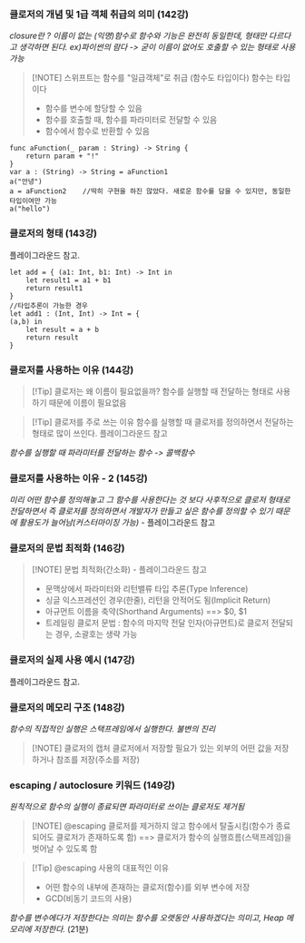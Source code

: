 ### 클로저의 개념 및 1급 객체 취급의 의미 (142강)
*closure란 ? 이름이 없는 (익명)함수로 함수와 기능은 완전히 동일한데, 형태만 다르다고 생각하면 된다. ex)파이썬의 람다 -> 굳이 이름이 없어도 호출할 수 있는 형태로 사용 가능*
> [!NOTE] 스위프트는 함수를 "일급객체"로 취급 (함수도 타입이다)
> 함수는 타입이다
> - 함수를 변수에 할당할 수 있음
> - 함수를 호출할 때, 함수를 파라미터로 전달할 수 있음
> - 함수에서 함수로 반환할 수 있음
```
func aFunction(_ param : String) -> String {
	return param + "!"
}
var a : (String) -> String = aFunction1
a("안녕")
a = aFunction2    //딱히 구현을 하진 않았다. 새로운 함수를 담을 수 있지만, 동일한 타입이여만 가능
a("hello")
```
### 클로저의 형태 (143강)
플레이그라운드 참고.
```
let add = { (a1: Int, b1: Int) -> Int in
    let result1 = a1 + b1
    return result1
}
//타입추론이 가능한 경우
let add1 : (Int, Int) -> Int = {
(a,b) in
    let result = a + b
    return result
}
```
### 클로저를 사용하는 이유 (144강)
> [!Tip] 클로저는 왜 이름이 필요없을까? 
> 함수를 실행할 때 전달하는 형태로 사용하기 때문에 이름이 필요없음

> [!Tip] 클로저를 주로 쓰는 이유 
> 함수를 실행할 때 클로저를 정의하면서 전달하는 형태로 많이 쓰인다. 플레이그라운드 참고

*함수를 실행할 때 파라미터를 전달하는 함수 -> 콜백함수*
### 클로저를 사용하는 이유 - 2 (145강)
*미리 어떤 함수를 정의해놓고 그 함수를 사용한다는 것 보다 사후적으로 클로저 형태로 전달하면서 즉 클로저를 정의하면서 개발자가 만들고 싶은 함수를 정의할 수 있기 때문에 활용도가 늘어남(커스터마이징 가능)* - 플레이그라운드 참고
### 클로저의 문법 최적화 (146강)
> [!NOTE] 문법 최적화(간소화) - 플레이그라운드 참고
> - 문맥상에서 파라미터와 리턴밸류 타입 추론(Type Inference)
> - 싱글 익스프레션인 경우(한줄), 리턴을 안적어도 됨(Implicit Return)
> - 아규먼트 이름을 축약(Shorthand Arguments) ==> $0, $1
> - 트레일링 클로저 문법 : 함수의 마지막 전달 인자(아규먼트)로 클로저 전달되는 경우, 소괄호는 생략 가능
### 클로저의 실제 사용 예시 (147강)
플레이그라운드 참고.
### 클로저의 메모리 구조 (148강)
*함수의 직접적인 실행은 스택프레임에서 실행한다. 불변의 진리*
> [!NOTE] 클로저의 캡처
> 클로저에서 저장할 필요가 있는 외부의 어떤 값을 저장하거나 참조를 저장(주소를 저장)
### escaping / autoclosure 키워드 (149강)
*원칙적으로 함수의 실행이 종료되면 파라미터로 쓰이는 클로저도 제거됨*
> [!NOTE] @escaping
> 클로저를 제거하지 않고 함수에서 탈출시킴(함수가 종료되어도 클로저가 존재하도록 함) ==> 클로저가 함수의 실행흐름(스택프레임)을 벗어날 수 있도록 함

> [!Tip] @escaping 사용의 대표적인 이유
> - 어떤 함수의 내부에 존재하는 클로저(함수)를 외부 변수에 저장
> - GCD(비동기 코드의 사용)

*함수를 변수에다가 저장한다는 의미는 함수를 오랫동안 사용하겠다는 의미고, Heap 메모리에 저장한다.* (21분)
